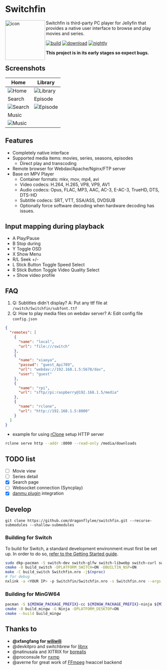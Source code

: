 # Switchfin

<img src="scripts/org.player.switchfin.svg" alt="icon" height="128" width="128" align="left">

Switchfin is third-party PC player for Jellyfin that provides a native user interface to browse and play movies and series.
<br>

[![build](https://github.com/dragonflylee/switchfin/actions/workflows/build.yaml/badge.svg)](https://github.com/dragonflylee/switchfin/actions/workflows/build.yaml) [![download](https://img.shields.io/github/downloads/dragonflylee/switchfin/total?label=Downloads)](https://github.com/dragonflylee/switchfin/releases/latest) [![nightly](https://img.shields.io/badge/nightly-build-green)](https://nightly.link/dragonflylee/switchfin/workflows/build.yaml/dev)

**This project is in its early stages so expect bugs.**

## Screenshots
| Home                                | Library                             |
|-------------------------------------|-------------------------------------|
| ![Home](images/home.jpg) | ![Library](images/library.jpg) | 
| Search | Episode |
| ![Search](images/search.jpg) | ![Episode](images/episode.jpg) |
| Music | |
| ![Music](images/music.jpg) | |

## Features
- Completely native interface
- Supported media items: movies, series, seasons, episodes 
  - Direct play and transcoding
- Remote browser for Webdav/Apache/Nginx/FTP server
- Base on MPV Player
  - Container formats: mkv, mov, mp4, avi
  - Video codecs: H.264, H.265, VP8, VP9, AV1
  - Audio codecs: Opus, FLAC, MP3, AAC, AC-3, E-AC-3, TrueHD, DTS, DTS-HD
  - Subtitle codecs: SRT, VTT, SSA/ASS, DVDSUB
  - Optionally force software decoding when hardware decoding has issues.

## Input mapping during playback

- A Play/Pause
- B Stop during
- Y Toggle OSD
- X Show Menu 
- R/L Seek +/-
- L Stick Button Toggle Speed Select
- R Stick Button Toggle Video Quality Select
- \+ Show video profile

## FAQ

1. Q: Subtitles didn't display?
   A: Put any ttf file at `/switch/Switchfin/subfont.ttf`
2. Q: How to play media files on webdav server?
   A: Edit config file `config.json`

```json
{
  "remotes": [
    {
      "name": "local",
      "url": "file:///switch"
    },
    {
      "name": "xiaoya",
      "passwd": "guest_Api789",
      "url": "webdav://192.168.1.5:5678/dav",
      "user": "guest"
    },
    {
      "name": "rpi",
      "url": "sftp//pi:raspberry@192.168.1.5/media"
    },
    {
      "name": "rclone",
      "url": "http://192.168.1.5:8000"
    }
  ]
}
```

* example for using [rClone](https://rclone.org/downloads/) setup HTTP server

```bash
rclone serve http --addr :8000 --read-only /media/downloads
```

## TODO list

- [ ] Movie view
- [ ] Series detail
- [x] Search page
- [ ] Websocket connection (Syncplay)
- [x] [danmu plugin](https://github.com/cxfksword/jellyfin-plugin-danmu) integration

## Develop

```shell
git clone https://github.com/dragonflylee/switchfin.git --recurse-submodules --shallow-submodules
```

### Building for Switch

To build for Switch, a standard development environment must first be set up. In order to do so, [refer to the Getting Started guide](https://devkitpro.org/wiki/Getting_Started).

```bash
sudo dkp-pacman -S switch-dev switch-glfw switch-libwebp switch-curl switch-libmpv
cmake -B build_switch -DPLATFORM_SWITCH=ON -DBUILTIN_NSP=ON
make -C build_switch Switchfin.nro -j$(nproc)
# for debug
nxlink -a <YOUR IP> -p Switchfin/Switchfin.nro -s Switchfin.nro --args -d -v
```

### Building for MinGW64

```bash
pacman -S ${MINGW_PACKAGE_PREFIX}-cc ${MINGW_PACKAGE_PREFIX}-ninja ${MINGW_PACKAGE_PREFIX}-cmake
cmake -B build_mingw -G Ninja -DPLATFORM_DESKTOP=ON
cmake --build build_mingw
```

## Thanks to

- **@xfangfang for [wiliwili](https://github.com/xfangfang/wiliwili)**
- @devkitpro and switchbrew for [libnx](https://github.com/switchbrew/libnx)
- @natinusala and XITRIX for [borealis](https://github.com/natinusala/borealis)
- @proconsule for [nxmp](https://github.com/proconsule/nxmp)
- @averne for great work of [FFmpeg](https://github.com/averne/FFmpeg) hwaccel backend 
